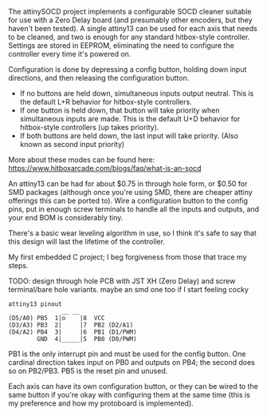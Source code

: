 The attinySOCD project implements a configurable SOCD cleaner suitable for use with a Zero Delay board
(and presumably other encoders, but they haven't been tested). A single attiny13 can be used
for each axis that needs to be cleaned, and two is enough for any standard hitbox-style controller.
Settings are stored in EEPROM, eliminating the need to configure the controller every time it's powered on.

Configuration is done by depressing a config button, holding down input directions, and then releasing the configuration button.
- If no buttons are held down, simultaneous inputs output neutral. This is the default L+R behavior for hitbox-style controllers.
- If one button is held down, that button will take priority when simultaneous inputs are made. This is the default U+D behavior for hitbox-style controllers (up takes priority).
- If both buttons are held down, the last input will take priority. (Also known as second input priority)

More about these modes can be found here: https://www.hitboxarcade.com/blogs/faq/what-is-an-socd

An attiny13 can be had for about $0.75 in through hole form, or $0.50 for SMD packages (although once
you're using SMD, there are cheaper attiny offerings this can be ported to). Wire a configuration button
to the config pins, put in enough screw terminals to handle all the inputs and outputs, and your end BOM
is considerably tiny.

There's a basic wear leveling algorithm in use, so I think it's safe to say that this design will last
the lifetime of the controller.

My first embedded C project; I beg forgiveness from those that trace my steps.

TODO: design through hole PCB with JST XH (Zero Delay) and screw terminal/bare hole variants.
maybe an smd one too if I start feeling cocky

```
attiny13 pinout
               __ __
(D5/A0) PB5  1|o    |8  VCC
(D3/A3) PB3  2|     |7  PB2 (D2/A1)
(D4/A2) PB4  3|     |6  PB1 (D1/PWM)
        GND  4|_____|5  PB0 (D0/PWM)
```

PB1 is the only interrupt pin and must be used for the config button. One cardinal direction takes 
input on PB0 and outputs on PB4; the second does so on PB2/PB3. PB5 is the reset pin and unused.

Each axis can have its own configuration button, or they can be wired to the same button if you're 
okay with configuring them at the same time (this is my preference and how my protoboard is implemented).